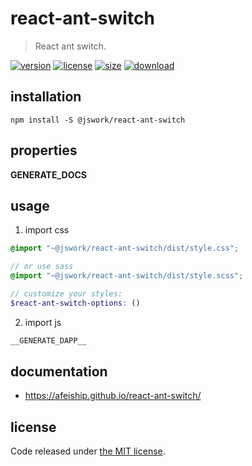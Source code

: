 # react-ant-switch
> React ant switch.

[![version][version-image]][version-url]
[![license][license-image]][license-url]
[![size][size-image]][size-url]
[![download][download-image]][download-url]

## installation
```shell
npm install -S @jswork/react-ant-switch
```

## properties
__GENERATE_DOCS__

## usage
1. import css
  ```scss
  @import "~@jswork/react-ant-switch/dist/style.css";

  // or use sass
  @import "~@jswork/react-ant-switch/dist/style.scss";

  // customize your styles:
  $react-ant-switch-options: ()
  ```
2. import js
  ```js
__GENERATE_DAPP__
  ```

## documentation
- https://afeiship.github.io/react-ant-switch/


## license
Code released under [the MIT license](https://github.com/afeiship/react-ant-switch/blob/master/LICENSE.txt).

[version-image]: https://img.shields.io/npm/v/@jswork/react-ant-switch
[version-url]: https://npmjs.org/package/@jswork/react-ant-switch

[license-image]: https://img.shields.io/npm/l/@jswork/react-ant-switch
[license-url]: https://github.com/afeiship/react-ant-switch/blob/master/LICENSE.txt

[size-image]: https://img.shields.io/bundlephobia/minzip/@jswork/react-ant-switch
[size-url]: https://github.com/afeiship/react-ant-switch/blob/master/dist/react-ant-switch.min.js

[download-image]: https://img.shields.io/npm/dm/@jswork/react-ant-switch
[download-url]: https://www.npmjs.com/package/@jswork/react-ant-switch
